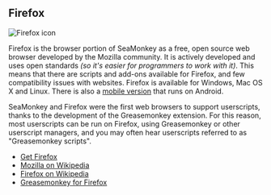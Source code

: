 ## Firefox

![Firefox icon][firefoxIcon]

Firefox is the browser portion of SeaMonkey as a free, open source web browser developed by the Mozilla community.  It is actively developed and uses open standards *(so it's easier for programmers to work with it)*.  This means that there are scripts and add-ons available for Firefox, and few compatibility issues with websites. Firefox is available for Windows, Mac OS X and Linux.  There is also a [mobile version][firefoxBrowserForAndroid] that runs on Android.

SeaMonkey and Firefox were the first web browsers to support userscripts, thanks to the development of the Greasemonkey extension. For this reason, most userscripts can be run on Firefox, using Greasemonkey or other userscript managers, and you may often hear userscripts referred to as "Greasemonkey scripts".

* [Get Firefox][firefoxBrowser]
* [Mozilla on Wikipedia][wikipediaMozilla]
* [Firefox on Wikipedia][wikipediaFirefox]
* [Greasemonkey for Firefox][greasemonkeyForFirefox]

[githubFavicon]: https://assets-cdn.github.com/favicon.ico
[oujsFavicon]: https://raw.githubusercontent.com/OpenUserJs/OpenUserJS.org/master/public/images/favicon16.png
[firefoxIcon]: https://raw.githubusercontent.com/wiki/OpenUserJS/OpenUserJS.org/images/firefox_icon.png "Firefox"
[firefoxBrowserForAndroid]: https://play.google.com/store/apps/details?id=org.mozilla.firefox&utm_source=mozilla&utm_medium=Referral&utm_campaign=mozilla-org
[firefoxBrowser]: https://www.getfirefox.com/
[wikipediaMozilla]: https://www.wikipedia.org/wiki/Mozilla
[wikipediaFirefox]: https://www.wikipedia.org/wiki/Firefox
[greasemonkeyForFirefox]: Greasemonkey-for-Firefox
